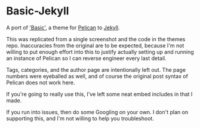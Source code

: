 # Basic-Jekyll
A port of ['Basic'](https://github.com/getpelican/pelican-themes/tree/master/basic), a theme for [Pelican](http://getpelican.com/) to [Jekyll](https://jekyllrb.com/).

This was replicated from a single screenshot and the code in the themes repo. Inaccuracies from the original are to be expected, because I'm not willing to put enough effort into this to justify actually setting up and running an instance of Pelican so I can reverse engineer every last detail.

Tags, categories, and the author page are intentionally left out. The page numbers were eyeballed as well, and of course the original post syntax of Pelican does not work here.

If you're going to really use this, I've left some neat embed includes in that I made.

If you run into issues, then do some Googling on your own. I don't plan on supporting this, and I'm not willing to help you troubleshoot.
